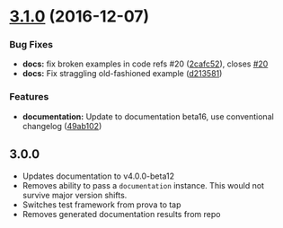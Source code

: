 <a name="3.1.0"></a>
# [3.1.0](https://github.com/documentationjs/gulp-documentation/compare/v3.0.0...v3.1.0) (2016-12-07)


### Bug Fixes

* **docs:** fix broken examples in code refs #20 ([2cafc52](https://github.com/documentationjs/gulp-documentation/commit/2cafc52)), closes [#20](https://github.com/documentationjs/gulp-documentation/issues/20)
* **docs:** Fix straggling old-fashioned example ([d213581](https://github.com/documentationjs/gulp-documentation/commit/d213581))

### Features

* **documentation:** Update to documentation beta16, use conventional changelog ([49ab102](https://github.com/documentationjs/gulp-documentation/commit/49ab102))




## 3.0.0

- Updates documentation to v4.0.0-beta12
- Removes ability to pass a `documentation` instance. This would not survive
  major version shifts.
- Switches test framework from prova to tap
- Removes generated documentation results from repo
